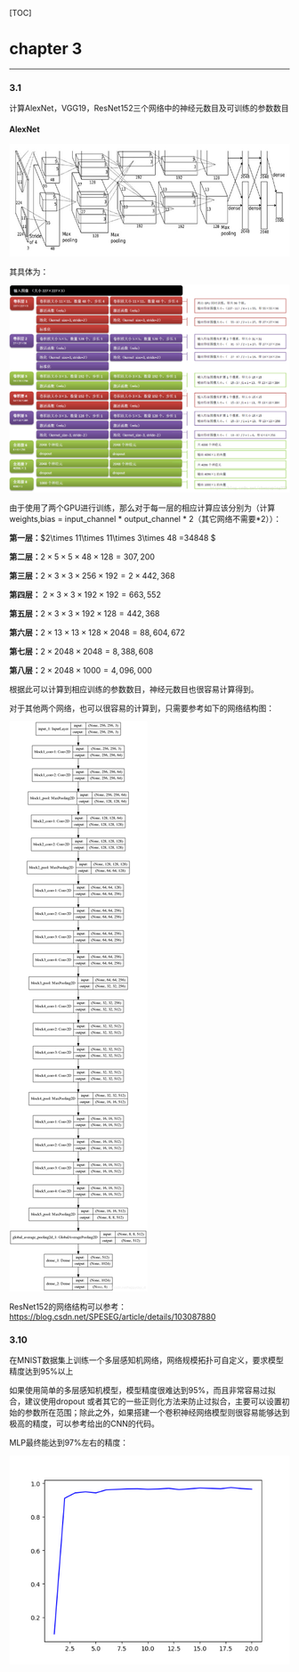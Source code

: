 [TOC]

# chapter 3

---

### 3.1

计算AlexNet，VGG19，ResNet152三个网络中的神经元数目及可训练的参数数目

#### AlexNet

![AlexNet](fig/alexnet.jpg)

其具体为：

![](fig/Alex.png)

由于使用了两个GPU进行训练，那么对于每一层的相应计算应该分别为（计算weights,bias = input_channel * output_channel * 2（其它网络不需要*2））：

**第一层：**$2\times 11\times 11\times 3\times 48 =34848 $

**第二层：**$2\times 5\times 5\times 48\times 128 = 307,200‬$

**第三层：**$2\times 3\times 3\times 256\times 192 = 2\times442,368‬$

**第四层：** $2\times 3\times 3\times 192\times 192 = 663,552$

**第五层：**$2\times 3\times3 \times 192\times 128 = 442,368$

**第六层：**$2\times 13\times 13\times 128 \times 2048 = 88,604,672‬$

**第七层：**$2\times 2048\times 2048 = 8,388,608‬$

**第八层：**$2\times 2048\times 1000 = 4,096,000‬$

根据此可以计算到相应训练的参数数目，神经元数目也很容易计算得到。 

对于其他两个网络，也可以很容易的计算到，只需要参考如下的网络结构图：

![vgg](fig/vgg19.png)

ResNet152的网络结构可以参考： https://blog.csdn.net/SPESEG/article/details/103087880

### 3.10

在MNIST数据集上训练一个多层感知机网络，网络规模拓扑可自定义，要求模型精度达到95%以上

如果使用简单的多层感知机模型，模型精度很难达到95%，而且非常容易过拟合，建议使用dropout 或者其它的一些正则化方法来防止过拟合，主要可以设置初始的参数所在范围；除此之外，如果搭建一个卷积神经网络模型则很容易能够达到极高的精度，可以参考给出的CNN的代码。

MLP最终能达到97%左右的精度：

![](fig/mlp.png)



